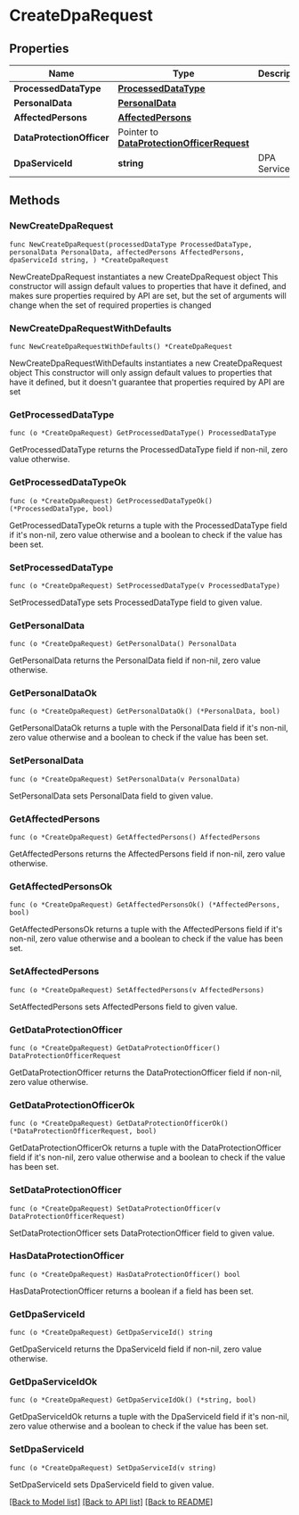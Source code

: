 # CreateDpaRequest

## Properties

Name | Type | Description | Notes
------------ | ------------- | ------------- | -------------
**ProcessedDataType** | [**ProcessedDataType**](ProcessedDataType.md) |  | 
**PersonalData** | [**PersonalData**](PersonalData.md) |  | 
**AffectedPersons** | [**AffectedPersons**](AffectedPersons.md) |  | 
**DataProtectionOfficer** | Pointer to [**DataProtectionOfficerRequest**](DataProtectionOfficerRequest.md) |  | [optional] 
**DpaServiceId** | **string** | DPA Service Id | 

## Methods

### NewCreateDpaRequest

`func NewCreateDpaRequest(processedDataType ProcessedDataType, personalData PersonalData, affectedPersons AffectedPersons, dpaServiceId string, ) *CreateDpaRequest`

NewCreateDpaRequest instantiates a new CreateDpaRequest object
This constructor will assign default values to properties that have it defined,
and makes sure properties required by API are set, but the set of arguments
will change when the set of required properties is changed

### NewCreateDpaRequestWithDefaults

`func NewCreateDpaRequestWithDefaults() *CreateDpaRequest`

NewCreateDpaRequestWithDefaults instantiates a new CreateDpaRequest object
This constructor will only assign default values to properties that have it defined,
but it doesn't guarantee that properties required by API are set

### GetProcessedDataType

`func (o *CreateDpaRequest) GetProcessedDataType() ProcessedDataType`

GetProcessedDataType returns the ProcessedDataType field if non-nil, zero value otherwise.

### GetProcessedDataTypeOk

`func (o *CreateDpaRequest) GetProcessedDataTypeOk() (*ProcessedDataType, bool)`

GetProcessedDataTypeOk returns a tuple with the ProcessedDataType field if it's non-nil, zero value otherwise
and a boolean to check if the value has been set.

### SetProcessedDataType

`func (o *CreateDpaRequest) SetProcessedDataType(v ProcessedDataType)`

SetProcessedDataType sets ProcessedDataType field to given value.


### GetPersonalData

`func (o *CreateDpaRequest) GetPersonalData() PersonalData`

GetPersonalData returns the PersonalData field if non-nil, zero value otherwise.

### GetPersonalDataOk

`func (o *CreateDpaRequest) GetPersonalDataOk() (*PersonalData, bool)`

GetPersonalDataOk returns a tuple with the PersonalData field if it's non-nil, zero value otherwise
and a boolean to check if the value has been set.

### SetPersonalData

`func (o *CreateDpaRequest) SetPersonalData(v PersonalData)`

SetPersonalData sets PersonalData field to given value.


### GetAffectedPersons

`func (o *CreateDpaRequest) GetAffectedPersons() AffectedPersons`

GetAffectedPersons returns the AffectedPersons field if non-nil, zero value otherwise.

### GetAffectedPersonsOk

`func (o *CreateDpaRequest) GetAffectedPersonsOk() (*AffectedPersons, bool)`

GetAffectedPersonsOk returns a tuple with the AffectedPersons field if it's non-nil, zero value otherwise
and a boolean to check if the value has been set.

### SetAffectedPersons

`func (o *CreateDpaRequest) SetAffectedPersons(v AffectedPersons)`

SetAffectedPersons sets AffectedPersons field to given value.


### GetDataProtectionOfficer

`func (o *CreateDpaRequest) GetDataProtectionOfficer() DataProtectionOfficerRequest`

GetDataProtectionOfficer returns the DataProtectionOfficer field if non-nil, zero value otherwise.

### GetDataProtectionOfficerOk

`func (o *CreateDpaRequest) GetDataProtectionOfficerOk() (*DataProtectionOfficerRequest, bool)`

GetDataProtectionOfficerOk returns a tuple with the DataProtectionOfficer field if it's non-nil, zero value otherwise
and a boolean to check if the value has been set.

### SetDataProtectionOfficer

`func (o *CreateDpaRequest) SetDataProtectionOfficer(v DataProtectionOfficerRequest)`

SetDataProtectionOfficer sets DataProtectionOfficer field to given value.

### HasDataProtectionOfficer

`func (o *CreateDpaRequest) HasDataProtectionOfficer() bool`

HasDataProtectionOfficer returns a boolean if a field has been set.

### GetDpaServiceId

`func (o *CreateDpaRequest) GetDpaServiceId() string`

GetDpaServiceId returns the DpaServiceId field if non-nil, zero value otherwise.

### GetDpaServiceIdOk

`func (o *CreateDpaRequest) GetDpaServiceIdOk() (*string, bool)`

GetDpaServiceIdOk returns a tuple with the DpaServiceId field if it's non-nil, zero value otherwise
and a boolean to check if the value has been set.

### SetDpaServiceId

`func (o *CreateDpaRequest) SetDpaServiceId(v string)`

SetDpaServiceId sets DpaServiceId field to given value.



[[Back to Model list]](../README.md#documentation-for-models) [[Back to API list]](../README.md#documentation-for-api-endpoints) [[Back to README]](../README.md)


